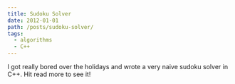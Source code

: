 ```yaml
---
title: Sudoku Solver
date: 2012-01-01
path: /posts/sudoku-solver/
tags: 
  - algorithms
  - C++
---
```



I got really bored over the holidays and wrote a very naive sudoku solver in C++. Hit read more to see it!

<span class="more"></span>

<script src="https://gist.github.com/Stonelinks/1522578.js"></script>
